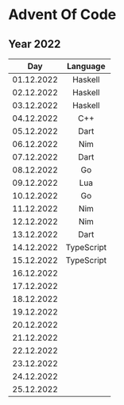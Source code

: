 # Advent Of Code
## Year 2022
| Day        | Language   |
|:----------:|:----------:|
| 01.12.2022 | Haskell    |
| 02.12.2022 | Haskell    |
| 03.12.2022 | Haskell    |
| 04.12.2022 | C++        |
| 05.12.2022 | Dart       |
| 06.12.2022 | Nim        |
| 07.12.2022 | Dart       |
| 08.12.2022 | Go         |
| 09.12.2022 | Lua        |
| 10.12.2022 | Go         |
| 11.12.2022 | Nim        |
| 12.12.2022 | Nim        |
| 13.12.2022 | Dart       |
| 14.12.2022 | TypeScript |
| 15.12.2022 | TypeScript |
| 16.12.2022 |            |
| 17.12.2022 |            |
| 18.12.2022 |            |
| 19.12.2022 |            |
| 20.12.2022 |            |
| 21.12.2022 |            |
| 22.12.2022 |            |
| 23.12.2022 |            |
| 24.12.2022 |            |
| 25.12.2022 |            |